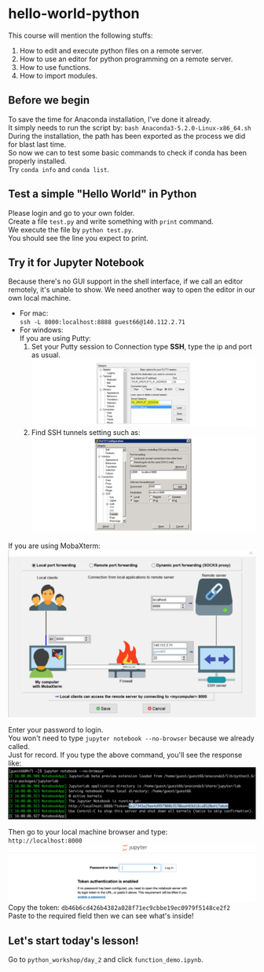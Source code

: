 # hello-world-python

This course will mention the following stuffs:
1. How to edit and execute python files on a remote server.
2. How to use an editor for python programming on a remote server.
3. How to use functions.
4. How to import modules.  

## Before we begin
To save the time for Anaconda installation, I've done it already.  
It simply needs to run the script by: `bash Anaconda3-5.2.0-Linux-x86_64.sh`  
During the installation, the path has been exported as the process we did for blast last time.  
So now we can to test some basic commands to check if conda has been properly installed.  
Try `conda info` and `conda list`.  

## Test a simple "Hello World" in Python
Please login and go to your own folder.  
Create a file `test.py` and write something with `print` command.  
We execute the file by `python test.py`.  
You should see the line you expect to print.  

## Try it for Jupyter Notebook  
Because there's no GUI support in the shell interface, if we call an editor remotely, it's unable to show. We need another way to open the editor in our own local machine.  
* For mac:  
`ssh -L 8000:localhost:8888 guest66@140.112.2.71`  
* For windows:  
If you are using Putty:
    1. Set your Putty session to Connection type **SSH**, type the ip and port as usual.  
![SSH ip setting](ip.png) 
    2. Find SSH tunnels setting such as:    
![SSH tunnel setting](tunnels.png)  
  
If you are using MobaXterm:  
![SSH mobaXterm setting](mobaX.png)
  
Enter your password to login.    
You won't need to type `jupyter notebook --no-browser` because we already called.    
Just for record. If you type the above command, you'll see the response like:  
![response for jupyter notebook command](tag.png)  
  
Then go to your local machine browser and type:  
`http://localhost:8000`  
![Before we enter the notebook](browser.png)
Copy the token: `db46b6cd426b4382a028f71ec9cbbe19ec0979f5148ce2f2`  
Paste to the required field then we can see what's inside!

## Let's start today's lesson!
Go to `python_workshop/day_2` and click `function_demo.ipynb`.
